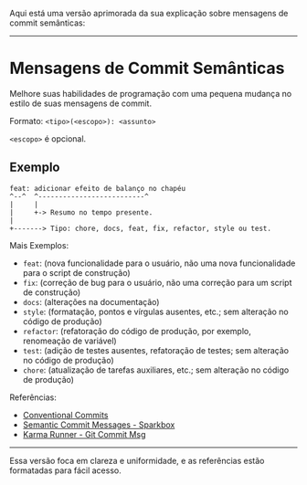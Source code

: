 Aqui está uma versão aprimorada da sua explicação sobre mensagens de commit semânticas:

---

# Mensagens de Commit Semânticas

Melhore suas habilidades de programação com uma pequena mudança no estilo de suas mensagens de commit.

Formato: `<tipo>(<escopo>): <assunto>`

`<escopo>` é opcional.

## Exemplo

```
feat: adicionar efeito de balanço no chapéu
^--^  ^--------------------------^
|     |
|     +-> Resumo no tempo presente.
|
+-------> Tipo: chore, docs, feat, fix, refactor, style ou test.
```

Mais Exemplos:

- `feat`: (nova funcionalidade para o usuário, não uma nova funcionalidade para o script de construção)
- `fix`: (correção de bug para o usuário, não uma correção para um script de construção)
- `docs`: (alterações na documentação)
- `style`: (formatação, pontos e vírgulas ausentes, etc.; sem alteração no código de produção)
- `refactor`: (refatoração do código de produção, por exemplo, renomeação de variável)
- `test`: (adição de testes ausentes, refatoração de testes; sem alteração no código de produção)
- `chore`: (atualização de tarefas auxiliares, etc.; sem alteração no código de produção)

Referências:

- [Conventional Commits](https://www.conventionalcommits.org/)
- [Semantic Commit Messages - Sparkbox](https://seesparkbox.com/foundry/semantic_commit_messages)
- [Karma Runner - Git Commit Msg](http://karma-runner.github.io/1.0/dev/git-commit-msg.html)

---

Essa versão foca em clareza e uniformidade, e as referências estão formatadas para fácil acesso.

